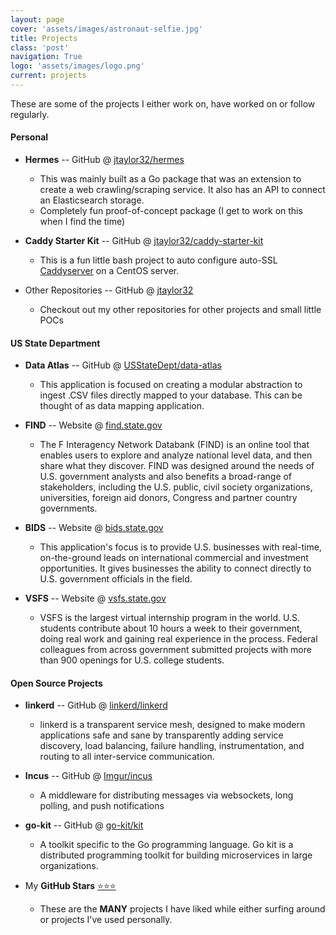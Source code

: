 ```yaml
---
layout: page
cover: 'assets/images/astronaut-selfie.jpg'
title: Projects
class: 'post'
navigation: True
logo: 'assets/images/logo.png'
current: projects
---
```


These are some of the projects I either work on, have worked on or follow regularly.

#### Personal

- **Hermes** -- GitHub @ [jtaylor32/hermes](https://github.com/jtaylor32/hermes)
    - This was mainly built as a Go package that was an extension to create a web crawling/scraping service. It also has an API to connect an Elasticsearch storage.
    - Completely fun proof-of-concept package (I get to work on this when I find the time)

- **Caddy Starter Kit** -- GitHub @ [jtaylor32/caddy-starter-kit](https://github.com/jtaylor32/caddy-starter-kit)
    - This is a fun little bash project to auto configure auto-SSL [Caddyserver](https://caddyserver.com/) on a CentOS server.

- Other Repositories -- GitHub @ [jtaylor32](https://github.com/jtaylor32?tab=repositories)
    - Checkout out my other repositories for other projects and small little POCs

#### US State Department

- **Data Atlas** -- GitHub @ [USStateDept/data-atlas](https://github.com/USStateDept/data-atlas)
    - This application is focused on creating a modular abstraction to ingest .CSV files directly mapped to your database. This can be thought of as data mapping application.

- **FIND** -- Website @ [find.state.gov](http://find.state.gov)
    - The F Interagency Network Databank (FIND) is an online tool that enables users to explore and analyze national level data, and then share what they discover. FIND was designed around the needs of U.S. government analysts and also benefits a broad-range of stakeholders, including the U.S. public, civil society organizations, universities, foreign aid donors, Congress and partner country governments.

- **BIDS** -- Website @ [bids.state.gov](https://bids.state.gov)
    - This application's focus is to provide U.S. businesses with real-time, on-the-ground leads on international commercial and investment opportunities. It gives businesses the ability to connect directly to U.S. government officials in the field.

- **VSFS** -- Website @ [vsfs.state.gov](http://vsfs.state.gov)
    - VSFS is the largest virtual internship program in the world. U.S. students contribute about 10 hours a week to their government, doing real work and gaining real experience in the process. Federal colleagues from across government submitted projects with more than 900 openings for U.S. college students.

#### Open Source Projects

- **linkerd** -- GitHub @ [linkerd/linkerd](https://github.com/linkerd/linkerd)
    - linkerd is a transparent service mesh, designed to make modern applications safe and sane by transparently adding service discovery, load balancing, failure handling, instrumentation, and routing to all inter-service communication.

- **Incus** -- GitHub @ [Imgur/incus](https://github.com/Imgur/incus)
    - A middleware for distributing messages via websockets, long polling, and push notifications

- **go-kit** -- GitHub @ [go-kit/kit](https://github.com/go-kit/kit)
    - A toolkit specific to the Go programming language. Go kit is a distributed programming toolkit for building microservices in large organizations.

- My **GitHub Stars** [⭐️⭐️⭐️](https://github.com/jtaylor32?tab=stars)
    - These are the **MANY** projects I have liked while either surfing around or projects I've used personally.

